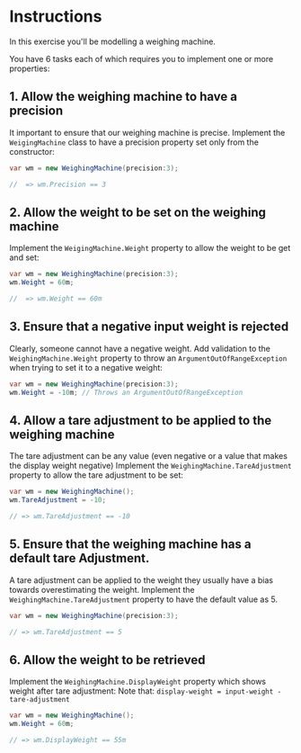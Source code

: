 # Instructions

In this exercise you'll be modelling a weighing machine.

You have 6 tasks each of which requires you to implement one or more properties:

## 1. Allow the weighing machine to have a precision

It important to ensure that our weighing machine is precise.
Implement the `WeigingMachine` class to have a precision property set only from the constructor:

```csharp
var wm = new WeighingMachine(precision:3);

//  => wm.Precision == 3
```

## 2. Allow the weight to be set on the weighing machine

Implement the `WeigingMachine.Weight` property to allow the weight to be get and set:

```csharp
var wm = new WeighingMachine(precision:3);
wm.Weight = 60m;

//  => wm.Weight == 60m
```

## 3. Ensure that a negative input weight is rejected

Clearly, someone cannot have a negative weight. 
Add validation to the `WeighingMachine.Weight` property to throw an `ArgumentOutOfRangeException` when trying to set it to a negative weight:

```csharp
var wm = new WeighingMachine(precision:3);
wm.Weight = -10m; // Throws an ArgumentOutOfRangeException
```

## 4. Allow a tare adjustment to be applied to the weighing machine

The tare adjustment can be any value (even negative or a value that makes the display weight negative)
Implement the `WeighingMachine.TareAdjustment` property to allow the tare adjustment to be set:

```csharp
var wm = new WeighingMachine();
wm.TareAdjustment = -10;

// => wm.TareAdjustment == -10
```

## 5. Ensure that the weighing machine has a default tare Adjustment.

A tare adjustment can be applied to the weight they usually have a bias towards overestimating the weight.
Implement the `WeighingMachine.TareAdjustment` property to have the default value as 5.

```csharp
var wm = new WeighingMachine(precision:3);

// => wm.TareAdjustment == 5
```

## 6. Allow the weight to be retrieved

Implement the `WeighingMachine.DisplayWeight` property which shows weight after tare adjustment:
Note that:
``` display-weight = input-weight - tare-adjustment ```

```csharp
var wm = new WeighingMachine();
wm.Weight = 60m;

// => wm.DisplayWeight == 55m
```